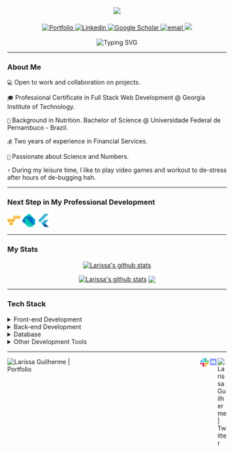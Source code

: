<div id="header" align="center">
  <img src="https://media.giphy.com/media/IWiAPmq1HS9QZRu8PT/giphy-downsized-large.gif" width="100"/>
</div>
<br>

<div id="badges" align="center" >
  <a href="https://larigens.github.io/laricodes" target="_blank">
    <img src="https://img.shields.io/badge/Portfolio-000?logo=ko-fi&logoColor=white&color=D61F69" alt="Portfolio" />
  </a>  
  <a href="https://www.linkedin.com/in/larigens/" target="_blank">
     <img src="https://img.shields.io/badge/LinkedIn-%230077B5.svg?logo=linkedin&logoColor=white&color=D61F69" alt="Linkedin" />
  </a>
  <a href="https://scholar.google.com/citations?hl=en&user=lje994IAAAAJ" target="_blank">
     <img src="https://img.shields.io/badge/Scholar-100000?logo=GoogleScholar&logoColor=white&color=D61F69" alt="Google Scholar" />
  </a>
  <a href="mailto:larigens@gmail.com">
     <img src="https://img.shields.io/badge/-Email-red?logo=gmail&logoColor=white&color=D61F69" alt="email" />
  </a>
  <a href="https://larigens.github.io/reactfolio/#Resume">
    <img src="https://img.shields.io/badge/CV.pdf-red?logo=adobe&logoColor=white&color=D61F69">
</a> 
</div>
<br>

<div id="intro" align="center">
  <img src="https://readme-typing-svg.demolab.com?font=Kalam&weight=300&size=19&duration=3500&pause=150&color=6D1AF7&center=true&vCenter=false&multiline=false&repeat=true&width=500&height=50&lines=Hi,+I+ am+Larissa+Guilherme!;Back-end+Developer+enthusiastic." alt="Typing SVG" />
</div>

---
                                                                                      
### About Me

<code>💻</code> Open to work and collaboration on projects.

<code>🎓</code> Professional Certificate in Full Stack Web Development @ Georgia Institute of Technology.

<code>🍏</code> Background in Nutrition. Bachelor of Science @ Universidade Federal de Pernambuco - Brazil.

<code>💰</code> Two years of experience in Financial Services. 

<code>🫧</code> Passionate about Science and Numbers.

<code>⚡️</code> During my leisure time, I like to play video games and workout to de-stress after hours of de-bugging hah.

---

### Next Step in My Professional Development

 <code><img height="30" alt="aws" src="https://raw.githubusercontent.com/devicons/devicon/master/icons/amazonwebservices/amazonwebservices-original.svg"></code>
 <code><img height="30" alt="dart" src="https://raw.githubusercontent.com/devicons/devicon/master/icons/dart/dart-original.svg"></code>
 <code><img height="30" alt="flutter" src="https://raw.githubusercontent.com/devicons/devicon/master/icons/flutter/flutter-original.svg"></code>
 
---

### My Stats

<div id="stats" align="center" >
  
<a href="https://github.com/vn7n24fzkq/github-profile-summary-cards"><img align="center" src="http://github-profile-summary-cards.vercel.app/api/cards/profile-details?username=larigens&theme=radical" alt="Larissa's github stats" /></a>
  
<a href="https://github.com/anuraghazra/github-readme-stats"><img align="center" src="https://github-readme-stats.vercel.app/api?username=larigens&show_icons=true&include_all_commits=true&count_private=true&bg_color=ffffff&title_color=6d1Af7&text_color=d61f69&icon_color=6d1Af7&hide_border=true" alt="Larissa's github stats" /></a> <a href="https://github.com/larigens/github-readme-stats"><img align="center" src="https://github-readme-stats.vercel.app/api/top-langs/?username=larigens&langs_count=8&hide_progress=true&bg_color=ffffff&title_color=6d1Af7&text_color=d61f69&icon_color=6d1Af7&hide_border=true&card_width=10" /></a>
  
 </div>

---

### Tech Stack
  
<details>
  <summary> Front-end Development </summary>

##### Markup Language
  
<code><img height="30" alt="html" src="https://raw.githubusercontent.com/devicons/devicon/master/icons/html5/html5-original.svg"></code>
  
##### Styling Language
  
<code><img height="30" alt="css" src="https://raw.githubusercontent.com/devicons/devicon/master/icons/css3/css3-original.svg"></code>
<code><img height="30" alt="scss" src="https://raw.githubusercontent.com/devicons/devicon/master/icons/sass/sass-original.svg"></code>
  
##### Client-side Scripting Language

<code><img height="30" alt="javascript" src="https://raw.githubusercontent.com/devicons/devicon/master/icons/javascript/javascript-original.svg"></code>
  
##### JavaScript Libraries and Frameworks
  
<code><img height="30" alt="jquery" src="https://raw.githubusercontent.com/devicons/devicon/master/icons/jquery/jquery-original.svg"></code>
<code><img height="30" alt="bootstrap" src="https://raw.githubusercontent.com/devicons/devicon/master/icons/bootstrap/bootstrap-original.svg"></code>
<code><img height="30" alt="chakraui" src="https://raw.githubusercontent.com/chakra-ui/chakra-ui/main/media/logomark-colored.svg"></code>
<code><img height="30" alt="handlebars" src="https://raw.githubusercontent.com/devicons/devicon/master/icons/handlebars/handlebars-original.svg"></code> 
<code><img height="30" alt="react" src="https://raw.githubusercontent.com/devicons/devicon/master/icons/react/react-original.svg"></code>
  
##### Progressive Web App Libraries and Frameworks
 
<code><img height="30" alt="workbox" src="https://cdn.icon-icons.com/icons2/2148/PNG/512/workbox_icon_131872.png"></code>
  
##### Data Visualization

<code><img height="30" alt="chartjs" src="https://asset.brandfetch.io/idFdo8ulhr/idg4l58CuH.svg?updated=1681748471210"></code>
  
</details>

<details>
  <summary> Back-end Development </summary>
 
##### Runtime Environment

<code><img height="30" alt="nodejs" src="https://raw.githubusercontent.com/devicons/devicon/master/icons/nodejs/nodejs-original.svg"></code>

##### Web Framework

<code><img height="30" alt="express" src="https://raw.githubusercontent.com/devicons/devicon/master/icons/express/express-original.svg"></code>

##### Object-Relational Mapping (ORM)

<code><img height="30" alt="sequelize" src="https://raw.githubusercontent.com/devicons/devicon/master/icons/sequelize/sequelize-original.svg"></code>

##### Object Data Modeling (ODM)
 
<code><img height="25" alt="mongoose" src="https://mongoosejs.com/docs/images/mongoose5_62x30_transparent.png"></code>
  
##### Session Management

<code><img height="30" alt="connect-session-sequelize" src="https://avatars.githubusercontent.com/u/14630145?s=400&v=4"></code>

##### Authentication and Authorization

<code><img height="30" alt="passportjs" src="https://seeklogo.com/images/P/passport-logo-16D89B2F37-seeklogo.com.png"></code>
<code><img height="30" alt="jwt" src="https://img.icons8.com/color/256/java-web-token.png"></code>

##### Monitoring and Restarting

<code><img height="30" alt="nodemon" src="https://cdn.iconscout.com/icon/free/png-512/free-nodemon-226039.png?f=avif&w=256"></code>

##### Query Language

<code><img height="30" alt="graphql" src="https://raw.githubusercontent.com/devicons/devicon/master/icons/graphql/graphql-plain.svg"></code>
<code><img height="30" alt="apollographql" src="https://cdn.icon-icons.com/icons2/2699/PNG/512/apollographql_logo_icon_169569.png"></code>
 
</details>
  
<details>
  <summary> Database </summary> 

##### Relational Database Management System
  
<code><img height="30" alt="mysql" src="https://raw.githubusercontent.com/devicons/devicon/master/icons/mysql/mysql-original.svg"></code>
  
##### NoSQL Database Management System
  
<code><img height="30" alt="mongodb" src="https://raw.githubusercontent.com/devicons/devicon/master/icons/mongodb/mongodb-original.svg"></code>

</details>

<details>
  <summary> Other Development Tools </summary> 
  
##### Data Interchange

<code><img height="30" alt="json" src="https://cdn.iconscout.com/icon/free/png-512/free-json-226010.png?f=avif&w=256"></code>
  
##### Build Tools
  
<code><img height="30" alt="webpack" src="https://raw.githubusercontent.com/webpack/media/master/logo/icon-square-big.png"></code>
<code><img height="30" alt="babel" src="https://raw.githubusercontent.com/devicons/devicon/master/icons/babel/babel-original.svg"></code>

##### API Development and Testing
  
<code><img height="30" alt="postman" src="https://github.com/postmanlabs/postman-docs/blob/develop/src/images/favicon.png"></code>
<code><img height="30" alt="insomnia" src="https://raw.githubusercontent.com/Kong/insomnia/develop/packages/insomnia/src/icons/icon.ico"></code>
  
##### Package Management

<code><img height="30" alt="npm" src="https://raw.githubusercontent.com/devicons/devicon/master/icons/npm/npm-original-wordmark.svg"></code>

##### Testing

<code><img height="30" alt="jest" src="https://raw.githubusercontent.com/devicons/devicon/master/icons/jest/jest-plain.svg"></code>
  
##### Hosting and Deployment
  
<code><img height="30" alt="heroku" src="https://raw.githubusercontent.com/devicons/devicon/master/icons/heroku/heroku-original.svg"></code>
<code><img height="30" alt="firebase" src="https://raw.githubusercontent.com/devicons/devicon/master/icons/firebase/firebase-plain.svg"></code>
  
##### Version Control
  
<code><img height="30" alt="git" src="https://github.com/devicons/devicon/blob/master/icons/git/git-original-wordmark.svg"></code>
<code><img height="30" alt="github" src="https://github.com/devicons/devicon/blob/master/icons/github/github-original.svg"></code>
<code><img height="30" alt="gitlab" src="https://github.com/devicons/devicon/blob/master/icons/gitlab/gitlab-original.svg"></code>
  
##### Text Editors and IDEs

<code><img height="30" alt="vscode" src="https://raw.githubusercontent.com/devicons/devicon/master/icons/vscode/vscode-original.svg"></code>
    
##### Design and Visualization
  
<code><img height="30" alt="canva" src="https://github.com/devicons/devicon/blob/master/icons/canva/canva-original.svg"></code>
  
##### Browsers and Operating Systems
 
<code><img height="30" alt="chrome" src="https://github.com/devicons/devicon/blob/master/icons/chrome/chrome-original.svg"></code>
<code><img height="30" alt="apple" src="https://github.com/devicons/devicon/blob/master/icons/apple/apple-original.svg"></code>
 
##### Text Formatting and Documentation
 
<code><img height="30" alt="markdown" src="https://raw.githubusercontent.com/devicons/devicon/master/icons/markdown/markdown-original.svg"></code>
  
##### Code Quality and Linting

<code><img height="30" alt="eslint" src="https://raw.githubusercontent.com/devicons/devicon/master/icons/eslint/eslint-original.svg"></code>

##### Environment Variables

<code><img height="30" alt="dotenv" src="https://cdn.icon-icons.com/icons2/3914/PNG/512/dotenv_logo_icon_249008.png"></code>
  
##### Command Line Interface  
<code><img height="30" alt="inquirer" src="https://avatars.githubusercontent.com/u/10210209?s=400&v=4"></code>  
  
</details>

---

<div id="contact">
  <img align="left" alt="Larissa Guilherme | Portfolio" width="180px" height="40px" src="https://user-images.githubusercontent.com/107759776/234104672-411cb583-da2b-42ab-864f-7371bd236f4c.png" />
<a href="https://twitter.com/coffeebr_eak">
  <img align="right" alt="Larissa Guilherme | Twitter" width="21px" src="https://raw.githubusercontent.com/anuraghazra/anuraghazra/master/assets/twitter.svg" />
</a>
<a href="https://discord.com/users/larigens#2587">
  <img align="right" alt="Larissa Guilherme | Discord" width="20px" src="https://raw.githubusercontent.com/anuraghazra/anuraghazra/master/assets/discord.svg" />
</a>
<a href="https://app.slack.com/client/T02GQNVK8R1/U046F8ERE14">
  <img align="right" alt="Larissa Guilherme | Slack" width="20px" src="https://raw.githubusercontent.com/devicons/devicon/master/icons/slack/slack-original.svg" />
</a>
</div>
